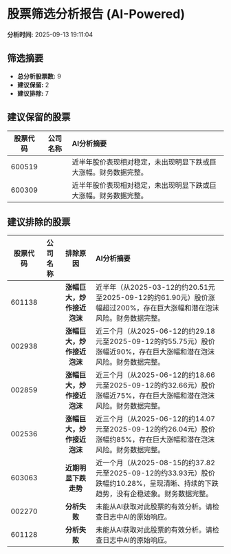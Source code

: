 # 股票筛选分析报告 (AI-Powered)

**分析时间:** 2025-09-13 19:11:04

## 筛选摘要

- **总分析股票数:** 9
- **建议保留:** 2
- **建议排除:** 7

## 建议保留的股票

| 股票代码 | 公司名称 | AI分析摘要 |
|:---:|:---:|:---|
| 600519 |  | 近半年股价表现相对稳定，未出现明显下跌或巨大涨幅。财务数据完整。 |
| 600309 |  | 近半年股价表现相对稳定，未出现明显下跌或巨大涨幅。财务数据完整。 |

## 建议排除的股票

| 股票代码 | 公司名称 | 排除原因 | AI分析摘要 |
|:---:|:---:|:---:|:---|
| 601138 |  | **涨幅巨大，炒作接近泡沫** | 近半年（从2025-03-12的约20.51元至2025-09-12的约61.90元）股价涨幅超过200%，存在巨大涨幅和潜在泡沫风险。财务数据完整。 |
| 002938 |  | **涨幅巨大，炒作接近泡沫** | 近三个月（从2025-06-12的约29.18元至2025-09-12的约55.75元）股价涨幅近90%，存在巨大涨幅和潜在泡沫风险。财务数据完整。 |
| 002859 |  | **涨幅巨大，炒作接近泡沫** | 近三个月（从2025-06-12的约18.66元至2025-09-12的约32.66元）股价涨幅近75%，存在巨大涨幅和潜在泡沫风险。财务数据完整。 |
| 002536 |  | **涨幅巨大，炒作接近泡沫** | 近三个月（从2025-06-12的约14.07元至2025-09-12的约26.04元）股价涨幅约85%，存在巨大涨幅和潜在泡沫风险。财务数据完整。 |
| 603063 |  | **近期明显下跌走势** | 近一个月（从2025-08-15的约37.82元至2025-09-12的约33.93元）股价跌幅约10.28%，呈现清晰、持续的下跌趋势，没有企稳迹象。财务数据完整。 |
| 002270 |  | **分析失败** | 未能从AI获取对此股票的有效分析。请检查日志中AI的原始响应。 |
| 601128 |  | **分析失败** | 未能从AI获取对此股票的有效分析。请检查日志中AI的原始响应。 |
